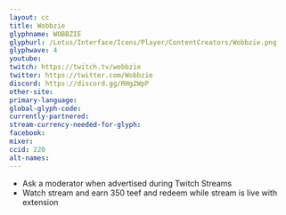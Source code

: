 ```yaml
---
layout: cc
title: Wobbzie
glyphname: WOBBZIE
glyphurl: /Lotus/Interface/Icons/Player/ContentCreators/Wobbzie.png
glyphwave: 4
youtube:
twitch: https://twitch.tv/wobbzie
twitter: https://twitter.com/Wobbzie
discord: https://discord.gg/RHg2WpP
other-site:
primary-language:
global-glyph-code:
currently-partnered:
stream-currency-needed-for-glyph:
facebook:
mixer:
ccid: 220
alt-names:
---
```

* Ask a moderator when advertised during Twitch Streams
* Watch stream and earn 350 teef and redeem while stream is live with extension
